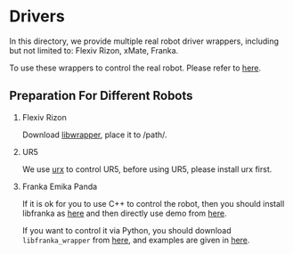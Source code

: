 # Drivers
In this directory, we provide multiple real robot driver wrappers, including but not limited to: Flexiv Rizon, xMate, Franka.

To use these wrappers to control the real robot. Please refer to [here](./examples).

## Preparation For Different Robots
1. Flexiv Rizon
   
   Download [libwrapper](#), place it to /path/.

2. UR5
   
   We use [urx](https://github.com/SintefManufacturing/python-urx) to control UR5, before using UR5, please install urx first.

3. Franka Emika Panda

    If it is ok for you to use C++ to control the robot, then you should install libfranka as [here](https://frankaemika.github.io/docs/installation_linux.html) and then directly use demo from [here](./examples/franka/cpp).

    If you want to control it via Python, you should download `libfranka_wrapper` from [here](#), and examples are given in [here](./examples/franka/python).